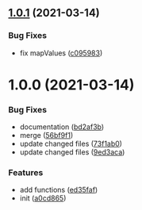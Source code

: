 ## [1.0.1](https://github.com/dword-design/fp.macro/compare/v1.0.0...v1.0.1) (2021-03-14)


### Bug Fixes

* fix mapValues ([c095983](https://github.com/dword-design/fp.macro/commit/c09598381952c39687fcee634616c14acca21ddd))

# 1.0.0 (2021-03-14)


### Bug Fixes

* documentation ([bd2af3b](https://github.com/dword-design/fp.macro/commit/bd2af3b7050172e43eabf1e986066eceea1af3c5))
* merge ([56bf9f1](https://github.com/dword-design/fp.macro/commit/56bf9f1e56f2854f8bfde6a4856db030ede1fbc3))
* update changed files ([73f1ab0](https://github.com/dword-design/fp.macro/commit/73f1ab0ea6bd1f466f57f151c1d5582dcada84ac))
* update changed files ([9ed3aca](https://github.com/dword-design/fp.macro/commit/9ed3acae8dbe6cfe3399994f1725bf13ddc22558))


### Features

* add functions ([ed35faf](https://github.com/dword-design/fp.macro/commit/ed35faff9295284ea5185a4f2cef9602dfddb30f))
* init ([a0cd865](https://github.com/dword-design/fp.macro/commit/a0cd865e875a482d0f6d764f8114c62c665a7816))
